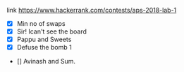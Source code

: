 link https://www.hackerrank.com/contests/aps-2018-lab-1
 - [x] Min no of swaps
 - [x] Sir! Ican't see the board
 - [x] Pappu and Sweets
 - [x] Defuse the bomb 1
 - [] Avinash and Sum.
